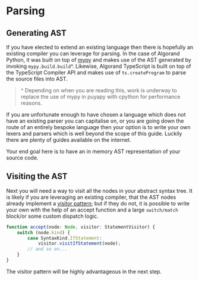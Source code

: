# Parsing

## Generating AST

If you have elected to extend an existing language then there is hopefully an existing compiler you can leverage for parsing. In the case of Algorand Python, it was built on top of [mypy](https://mypy-lang.org/) and makes use of the AST generated by invoking `mypy.build.build`^. Likewise, Algorand TypeScript is built on top of the TypeScript Compiler API and makes use of `ts.createProgram` to parse the source files into AST.

> ^ Depending on when you are reading this, work is underway to replace the use of mypy in puyapy with cpython for performance reasons.

If you are unfortunate enough to have chosen a language which does not have an existing parser you can capitalise on, or you are going down the route of an entirely bespoke language then your option is to write your own lexers and parsers which is well beyond the scope of this guide. Luckily there are plenty of guides available on the internet. 

Your end goal here is to have an in memory AST representation of your source code.

## Visiting the AST

Next you will need a way to visit all the nodes in your abstract syntax tree. It is likely if you are leveraging an existing compiler, that the AST nodes already implement a [visitor pattern](https://en.wikipedia.org/wiki/Visitor_pattern); but if they do not, it is possible to write your own with the help of an accept function and a large `switch/match` block/or some custom dispatch logic.

```ts
function accept(node: Node, visitor: StatementVisitor) {
    switch (node.kind) {
        case SyntaxKind.IfStatement:
            visitor.visitIfStatement(node);
        // and so on...
    }
}
```

The visitor pattern will be highly advantageous in the next step.


